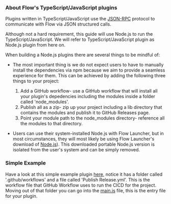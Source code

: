 ### About Flow's TypeScript/JavaScript plugins

Plugins written in TypeScript/JavaScript use the [JSON-RPC](https://flow-launcher.github.io/docs/#/json-rpc) protocol to communicate with Flow via JSON structured calls.

Although not a hard requirement, this guide will use Node.js to run the TypeScript/JavaScript. We will refer to TypeScript/JavaScript plugin as Node.js plugin from here on.

When building a Node.js plugins there are several things to be mindful of:

* The most important thing is we do not expect users to have to manually install the dependencies via npm because we aim to provide a seamless experience for them. This can be achieved by adding the following three things to your project:
    1. Add a GitHub workflow- use a GitHub workflow that will install all your plugin's depedencies including the modules inside a folder called 'node_modules'.
    2. Publish all as a zip- zip up your project including a lib directory that contains the modules and publish it to GitHub Releases page.
    3. Point your module path to the node_modules directory- reference all the modules to that directory.

* Users can use their system-installed Node.js with Flow Launcher, but in most circumstances, they will most likely be using Flow Launcher's download of [Node.js](https://nodejs.org/dist/v16.18.0/node-v16.18.0-win-x64.zip)). This downloaded portable Node.js version is isolated from the user's system and can be simply removed.

### Simple Example
Have a look at this simple example plugin [here](https://github.com/Flow-Launcher/Flow.Launcher.Plugin.HelloWorldNodeJS), notice it has a folder called '.github/workflows' and a file called 'Publish Release.yml'. This is the workflow file that GitHub Workflow uses to run the CICD for the project. Moving out of that folder you can go into the [main.js](https://github.com/Flow-Launcher/Flow.Launcher.Plugin.HelloWorldNodeJS/blob/main/main.js) file, this is the entry file for your plugin.
